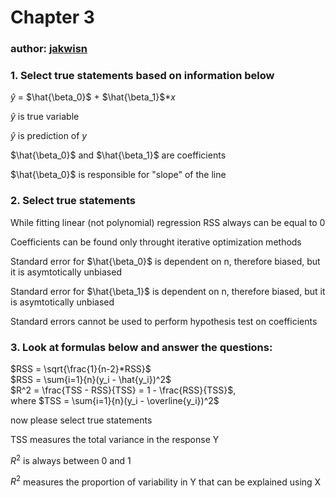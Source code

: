 # Chapter 3
### author: [jakwisn](https://github.com/jakwisn)

### 1. Select true statements based on information below

$\hat{y}$ = $\hat{\beta_0}$ + $\hat{\beta_1}$*$x$

<Answer>

$\hat{y}$ is true variable

</Answer>
<Answer correct=true>

$\hat{y}$ is prediction of $y$

</Answer>
<Answer correct=true>

$\hat{\beta_0}$ and $\hat{\beta_1}$ are coefficients

</Answer>
<Answer>

$\hat{\beta_0}$ is responsible for "slope" of the line

</Answer>


### 2. Select true statements

<Answer>

While fitting linear (not polynomial) regression RSS always can be equal to 0

</Answer>
<Answer>

Coefficients can be found only throught iterative optimization methods

</Answer>
<Answer correct=true>

Standard error for $\hat{\beta_0}$ is dependent on n, therefore biased, but it is asymtotically unbiased

</Answer>
<Answer>

Standard error for $\hat{\beta_1}$ is dependent on n, therefore biased, but it is asymtotically unbiased

</Answer>
<Answer>

Standard errors cannot be used to perform hypothesis test on coefficients

</Answer>

### 3. Look at formulas below and answer the questions:

$RSS = \sqrt{\frac{1}{n-2}*RSS}$   \
$RSS = \sum{i=1}{n}(y_i - \hat{y_i})^2$   \
$R^2 = \frac{TSS - RSS}{TSS} = 1 - \frac{RSS}{TSS}$, \
where $TSS = \sum{i=1}{n}(y_i - \overline{y_i})^2$

now please select true statements

<Answer correct=true>

TSS measures the total variance in the response Y

</Answer>
<Answer correct=true>

$R^2$ is always between 0 and 1

</Answer>
<Answer correct=true>

$R^2$ measures the proportion of variability in Y that can be explained using X

</Answer>
